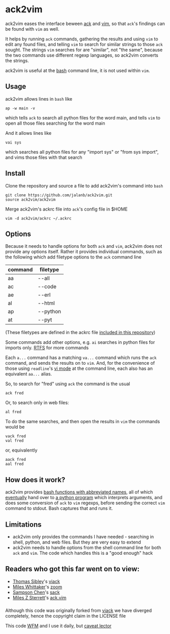 # ack2vim

ack2vim eases the interface beween [ack](http://beyondgrep.com/) and [vim](http://www.vim.org/), so that `ack`'s findings can be found with `vim` as well.

It helps by running `ack` commands, gathering the results and using `vim` to edit any found files, and telling `vim` to search for similar strings to those `ack` sought. The strings `vim` searches for are "similar", not "the same", because the two commands use different regexp languages, so ack2vim converts the strings.

ack2vim is useful at the [bash](https://www.gnu.org/software/bash/) command line, it is not used within `vim`.

## Usage

ack2vim allows lines in `bash` like

```shell
ap -w main -v
```

which tells `ack` to search all python files for the word main, and tells `vim` to open all those files searching for the word main

And it allows lines like

```shell
vai sys
```

which searches all python files for any "import sys" or "from sys import", and vims those files with that search
## Install

Clone the repository and source a file to add ack2vim's command into `bash`
```shell
git clone https://github.com/jalanb/ack2vim.git
source ack2vim/ack2vim
```

Merge ack2vim's ackrc file into `ack`'s config file in $HOME

```shell
vim -d ack2vim/ackrc ~/.ackrc
```

## Options
Because it needs to handle options for both `ack` and `vim`, ack2vim does not provide any options itself. Rather it provides individual commands, such as the following which add filetype options to the `ack` command line

command | filetype
--------|---------
   aa   |  --all
   ac   |  --code
   ae   |  --erl
   al   |  --html
   ap   |  --python
   at   |  --pyt

(These filetypes are defined in the ackrc file [included in this repository](https://github.com/jalanb/ack2vim/blob/master/ackrc))

Some commands add other options, e.g. `ai` searches in python files for imports only. [RTFS](https://github.com/jalanb/ack2vim/blob/master/ack2vim) for more commands

Each `a...` command has a matching `va...` command which runs the `ack` command, and sends the results on to `vim`. And, for the convenience of those using `readline`'s [vi mode](http://tiswww.case.edu/php/chet/readline/rluserman.html#SEC22) at the command line, each also has an equivalent `aa...` alias.

So, to search for "fred" using `ack` the command is the usual

```shell
ack fred
```

Or, to search only in web files:

```shell
al fred
```

To do the same searches, and then open the results in `vim` the commands would be

```shell
vack fred
val fred
```

or, equivalently

```shell
aack fred
aal fred
```

## How does it work?

ack2vim provides [bash functions with abbreviated names](https://github.com/jalanb/ack2vim/blob/master/ack2vim), all of which [eventually](https://github.com/jalanb/ack2vim/blob/master/ack2vim#L113) hand over to [a python program](https://github.com/jalanb/ack2vim/blob/master/ack2vim.py) which interprets arguments, and does some conversion of `ack` to `vim` regexps, before sending the correct `vim` command to stdout. Bash captures that and runs it.

## Limitations

* ack2vim only provides the commands I have needed - searching in shell, python, and web files. But they are very easy to extend
* ack2vim needs to handle options from the shell command line for both `ack` and `vim`. The code which handles this is a "good enough" hack

## Readers who got this far went on to view:

* [Thomas Sibley](http://tsibley.net/)'s [viack](https://github.com/tsibley/viack)
* [Miles Whittaker](https://plus.google.com/+MilesWhittaker_mjwhitta/about)'s [zoom](https://gitlab.com/mjwhitta/zoom)
* [Sampson Chen](http://sampsonchen.com/)'s [sack](https://github.com/sampson-chen/sack)
* [Miles Z Sterrett](http://mileszs.com/)'s [ack.vim](https://github.com/mileszs/ack.vim)

###
Although this code was originally forked from [viack](https://github.com/tsibley/viack) we have diverged completely, hence the copyright claim in the LICENSE file

This code [WFM](http://www.urbandictionary.com/define.php?term=wfm) and I use it daily, but [caveat lector](http://www.urbandictionary.com/define.php?term=ymmv)
